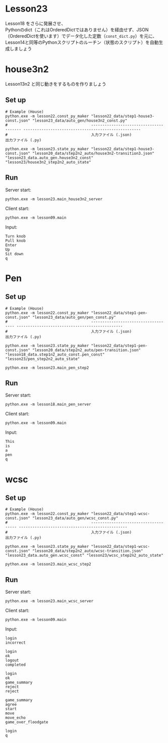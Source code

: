 # Lesson23

Lesson18 をさらに発展させ、  
Pythonのdict（これはOrderedDictではありません）を経由せず、JSON（OrderedDictを使います）でデータ化した定数（`const_dict.py`）を元に、Lesson14と同等のPythonスクリプトのルーチン（状態のスクリプト）を自動生成しましょう  

# house3n2

Lesson13n2 と同じ動きをするものを作りましょう  

## Set up

```shell
# Example (House)
python.exe -m lesson22.const_py_maker "lesson22_data/step1-house3-const.json" "lesson23_data/auto_gen/house3n2_const.py"
#                                     --------------------------------------- ----------------------------------------------------
#                                     入力ファイル (.json)                      出力ファイル (.py)

python.exe -m lesson23.state_py_maker "lesson22_data/step1-house3-const.json" "lesson20_data/step2n2_auto/house3n2-transition3.json" "lesson23_data.auto_gen.house3n2_const" "lesson23/house3n2_step2n2_auto_state"
```

## Run

Server start:  

```shell
python.exe -m lesson23.main_house3n2_server
```

Client start:  

```shell
python.exe -m lesson09.main
```

Input:  

```plain
Turn knob
Pull knob
Enter
Up
Sit down
q
```

# Pen

## Set up

```shell
# Example (House)
python.exe -m lesson22.const_py_maker "lesson22_data/step1-pen-const.json" "lesson23_data/auto_gen/pen_const.py"
#                                     ------------------------------------ -----------------------------------------------
#                                     入力ファイル (.json)                   出力ファイル (.py)

python.exe -m lesson23.state_py_maker "lesson22_data/step1-pen-const.json" "lesson20_data/step2n2_auto/pen-transition.json" "lesson18_data.step1n2_auto_const.pen_const" "lesson23/pen_step2n2_auto_state"
```

```shell
python.exe -m lesson23.main_pen_step2
```

## Run

Server start:  

```shell
python.exe -m lesson18.main_pen_server
```

Client start:  

```shell
python.exe -m lesson09.main
```

Input:  

```shell
This
is
a
pen
q
```

# wcsc
## Set up

```shell
# Example (House)
python.exe -m lesson22.const_py_maker "lesson22_data/step1-wcsc-const.json" "lesson23_data/auto_gen/wcsc_const.py"
#                                     ------------------------------------- ------------------------------------------------
#                                     入力ファイル (.json)                    出力ファイル (.py)

python.exe -m lesson23.state_py_maker "lesson22_data/step1-wcsc-const.json" "lesson20_data/step2n2_auto/wcsc-transition.json" "lesson23_data.auto_gen.wcsc_const" "lesson23/wcsc_step2n2_auto_state"
```

```shell
python.exe -m lesson23.main_wcsc_step2
```

## Run

Server start:  

```shell
python.exe -m lesson23.main_wcsc_server
```

Client start:  

```shell
python.exe -m lesson09.main
```

Input:  

```plain
login
incorrect

login
ok
logout
completed

login
ok
game_summary
reject
reject

game_summary
agree
start
move
move_echo
game_over_floodgate

login
q
```
